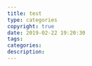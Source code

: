 ```yaml
---
title: test
type: categories
copyright: true
date: 2019-02-22 19:20:30
tags:
categories:
description:
---
```

